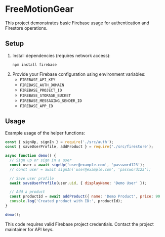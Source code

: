 # FreeMotionGear

This project demonstrates basic Firebase usage for authentication and Firestore operations.

## Setup

1. Install dependencies (requires network access):
   ```bash
   npm install firebase
   ```
2. Provide your Firebase configuration using environment variables:
   - `FIREBASE_API_KEY`
   - `FIREBASE_AUTH_DOMAIN`
   - `FIREBASE_PROJECT_ID`
   - `FIREBASE_STORAGE_BUCKET`
   - `FIREBASE_MESSAGING_SENDER_ID`
   - `FIREBASE_APP_ID`

## Usage

Example usage of the helper functions:

```javascript
const { signUp, signIn } = require('./src/auth');
const { saveUserProfile, addProduct } = require('./src/firestore');

async function demo() {
  // Sign up or sign in a user
  const user = await signUp('user@example.com', 'password123');
  // const user = await signIn('user@example.com', 'password123');

  // Save user profile
  await saveUserProfile(user.uid, { displayName: 'Demo User' });

  // Add a product
  const productId = await addProduct({ name: 'Demo Product', price: 99.99 });
  console.log('Created product with ID:', productId);
}

demo();
```

This code requires valid Firebase project credentials. Contact the project maintainer for API keys.
